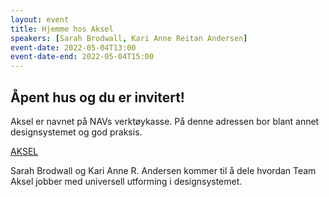 ```yaml
---
layout: event
title: Hjemme hos Aksel
speakers: [Sarah Brodwall, Kari Anne Reitan Andersen]
event-date: 2022-05-04T13:00
event-date-end: 2022-05-04T15:00
---
```


## Åpent hus og du er invitert!
Aksel er navnet på NAVs verktøykasse. 
På denne adressen bor blant annet designsystemet og god praksis. 

[AKSEL](https://design.nav.no/)

Sarah Brodwall og Kari Anne R. Andersen kommer til å dele hvordan Team Aksel jobber med universell utforming i designsystemet. 
